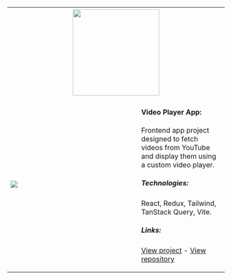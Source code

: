 <table>
<tr>
  <th colspan="2">
   <img src="https://juantoncodex.github.io/video-player-redux/assets/logo-w6hePKGP.png" width="200" />
  </th>
</tr>
<tr>
<td width="60%">
<img src="https://github.com/JuantonCodex/JuantonCodex/assets/1317580/acaae009-1760-4000-968b-322bd99c5f55" />

</td>
<td width="40%" valign="top">
  <h4>Video Player App:</h4>
  <p>Frontend app project designed to fetch videos from YouTube and display them using a custom video player.</p>
  <h5>Technologies:</h5>
  <p>React, Redux, Tailwind, TanStack Query, Vite.</p>
  <h5>Links:</h5>
  <p><a href="https://juantoncodex.github.io/video-player-redux/" target="_blank">View project</a> - <a href="https://github.com/JuantonCodex/video-player-redux" target="_blank">View repository</a></p>
</td>
</tr>
</table>
